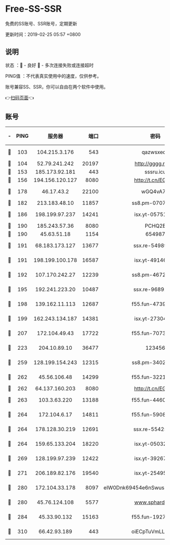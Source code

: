 # Free-SS-SSR

免费的SS账号、SSR账号，定期更新

更新时间：2019-02-25 05:57 +0800

## 说明

状态     ：🙂 - 良好 🙁 - 多次连接失败或连接超时

PING值   ：不代表真实使用中的速度，仅供参考。

账号兼容SS、SSR，你可以自由在两个软件中使用。

👉[扫码页面](https://liesauer.github.io/free-ss-ssr.github.io/)👈

## 账号

|-|PING|服务器|端口|密码|加密方式|区域|
|:----:|:----:|:-----:|-----:|:----:|:----:|:----:|
|🙂|103|104.215.3.176|543|qazwsxedc|aes-256-gcm|JP|
|🙂|104|52.79.241.242|20197|http://gggg.rocks|chacha20|KR|
|🙂|153|185.173.92.181|443|sssru.icu|rc4-md5|RU|
|🙂|156|194.156.120.127|8080|http://t.cn/EGJIyrl|rc4-md5|RU|
|🙂|178|46.17.43.2|22100|wGQ4vA7D|aes-256-gcm|RU|
|🙂|182|213.183.48.10|11857|ss8.pm-07077864|rc4-md5|RU|
|🙂|186|198.199.97.237|14241|isx.yt-05751748|aes-256-cfb|US|
|🙂|190|185.243.57.36|8080|PCHQ2E|rc4-md5|US|
|🙂|190|45.63.51.18|1154|654987|chacha20|US|
|🙂|191|68.183.173.127|13677|ssx.re-54989679|aes-256-cfb|US|
|🙂|191|198.199.100.178|16587|isx.yt-49146501|aes-256-cfb|US|
|🙂|192|107.170.242.27|12239|ss8.pm-46728067|aes-256-cfb|US|
|🙂|195|192.241.223.20|10487|ssx.re-96891906|aes-256-cfb|US|
|🙂|198|139.162.11.113|12687|f55.fun-47392375|aes-256-cfb|SG|
|🙂|199|162.243.134.187|14381|isx.yt-27304607|aes-256-cfb|US|
|🙂|207|172.104.49.43|17722|f55.fun-70732779|aes-256-cfb|SG|
|🙂|223|204.10.89.10|36477|123456|aes-256-cfb|US|
|🙂|259|128.199.154.243|12315|ss8.pm-34025795|aes-256-cfb|SG|
|🙂|262|45.56.106.48|14299|f55.fun-32217905|aes-256-cfb|US|
|🙂|262|64.137.160.203|8080|http://t.cn/EGJIyrl|rc4-md5|CA|
|🙂|263|103.3.63.220|13188|f55.fun-44609917|aes-256-cfb|SG|
|🙂|264|172.104.6.17|14811|f55.fun-59087446|aes-256-cfb|US|
|🙂|264|178.128.30.219|12691|ssx.re-55425348|aes-256-cfb|SG|
|🙂|264|159.65.133.204|18220|isx.yt-05032112|aes-256-cfb|SG|
|🙂|269|128.199.97.239|12422|isx.yt-39267697|aes-256-cfb|SG|
|🙂|271|206.189.82.176|19540|isx.yt-25495933|aes-256-cfb|SG|
|🙂|280|172.104.33.178|8097|eIW0Dnk69454e6nSwuspv9DmS201tQ0D|aes-256-cfb|SG|
|🙂|280|45.76.124.108|5577|www.sphard.com|aes-256-cfb|AU|
|🙂|284|45.33.90.132|15163|f55.fun-19270599|aes-256-cfb|US|
|🙂|310|66.42.93.189|443|oiECpTuVmLLxk4Ts|aes-256-cfb|US|
